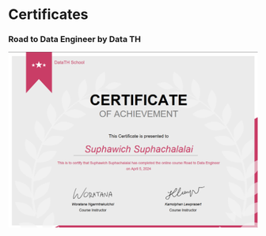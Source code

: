 # Certificates

### Road to Data Engineer by Data TH

![image](https://github.com/boomwich/Certificates/blob/main/Road%20to%20Data%20Engineer.png)